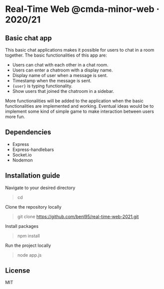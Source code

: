 # Real-Time Web @cmda-minor-web · 2020/21

## Basic chat app

This basic chat applications makes it possible for users to chat in a room
together. The basic functionalities of this app are:

-  Users can chat with each other in a chat room.
-  Users can enter a chatroom with a display name.
-  Display name of user when a message is sent.
-  Timestamp when the message is sent.
-  `{user}` is typing functionality.
-  Show users that joined the chatroom in a sidebar.

More functionalities will be added to the application when the basic
functionalities are implemented and working. Eventual ideas would be to
implement some kind of simple game to make interaction between users more fun.

## Dependencies

-  Express
-  Express-handlebars
-  Socket.io
-  Nodemon

## Installation guide

Navigate to your desired directory

> cd <desired-directory>

Clone the repository locally

> git clone https://github.com/benl95/real-time-web-2021.git

Install packages

> npm install

Run the project locally

> node app.js

## License

MIT
